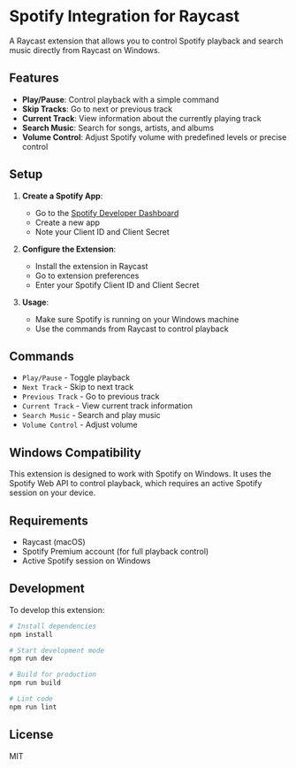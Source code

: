 # Spotify Integration for Raycast

A Raycast extension that allows you to control Spotify playback and search music directly from Raycast on Windows.

## Features

- **Play/Pause**: Control playback with a simple command
- **Skip Tracks**: Go to next or previous track
- **Current Track**: View information about the currently playing track
- **Search Music**: Search for songs, artists, and albums
- **Volume Control**: Adjust Spotify volume with predefined levels or precise control

## Setup

1. **Create a Spotify App**:
   - Go to the [Spotify Developer Dashboard](https://developer.spotify.com/dashboard)
   - Create a new app
   - Note your Client ID and Client Secret

2. **Configure the Extension**:
   - Install the extension in Raycast
   - Go to extension preferences
   - Enter your Spotify Client ID and Client Secret

3. **Usage**:
   - Make sure Spotify is running on your Windows machine
   - Use the commands from Raycast to control playback

## Commands

- `Play/Pause` - Toggle playback
- `Next Track` - Skip to next track  
- `Previous Track` - Go to previous track
- `Current Track` - View current track information
- `Search Music` - Search and play music
- `Volume Control` - Adjust volume

## Windows Compatibility

This extension is designed to work with Spotify on Windows. It uses the Spotify Web API to control playback, which requires an active Spotify session on your device.

## Requirements

- Raycast (macOS)
- Spotify Premium account (for full playback control)
- Active Spotify session on Windows

## Development

To develop this extension:

```bash
# Install dependencies
npm install

# Start development mode
npm run dev

# Build for production
npm run build

# Lint code
npm run lint
```

## License

MIT